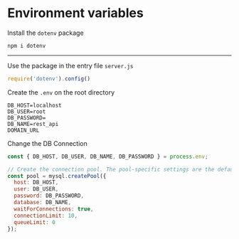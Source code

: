 # Environment variables

Install the `dotenv` package
```console
npm i dotenv
```

<hr>

Use the package in the entry file `server.js`
```javascript
require('dotenv').config()
```

Create the `.env` on the root directory
```
DB_HOST=localhost
DB_USER=root
DB_PASSWORD=
DB_NAME=rest_api
DOMAIN_URL
```

Change the DB Connection
```javascript
const { DB_HOST, DB_USER, DB_NAME, DB_PASSWORD } = process.env;

// Create the connection pool. The pool-specific settings are the defaults
const pool = mysql.createPool({
  host: DB_HOST,
  user: DB_USER,
  password: DB_PASSWORD,
  database: DB_NAME,
  waitForConnections: true,
  connectionLimit: 10,
  queueLimit: 0
});
```
